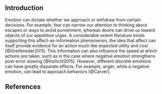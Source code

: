 ## Introduction

Emotion can dictate whether we approach or withdraw from certain decisions. For example, fear can narrow our attention to thinking about escapes or ways to avoid punishment, whereas desire can drive us toward objects of our appetitive urges. A considerable extent literature exists supporting this affect-as-information phenomenon, the idea that affect can itself provide evidence for an action much like expected utility and cost [@Greifeneder2011]. This information can also influence the speed at which actions are taken, such as in the case where negative emotion strengthens post-error slowing [@Inzlicht2015]. However, different discrete emotions can have greatly disparate effects. For example, anger, while a negative emotion, can lead to approach behaviors [@Carver].

## References
